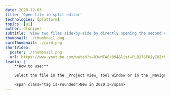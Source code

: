 ```yaml
---
date: 2020-12-03
title: 'Open file in split editor'
technologies: [platform]
topics: [ui]
author: dlsniper
subtitle: 'View two files side-by-side by directly opening the second one in a split-editor mode'
thumbnail: ./thumbnail.png
cardThumbnail: ./card.png
shortVideo:
  poster: ./thumbnail.png
  url: https://www.youtube.com/watch?v=83wNTA8k894&list=PLQ176FUIyIUZrbrlz4AY1V8VzBJKZyVlW&index=74
leadin: |
    **How to use:**

    Select the file in the _Project View_ tool window or in the _Navigation Bar_ and use _Shift + Enter on Windows/Linux_ or _⇧ + Enter on macOS_ to open the file in a split editor view.

    <span class="tag is-rounded">New in 2020.3</span>
---
```

